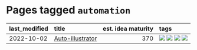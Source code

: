 # Pages tagged `automation`

|last_modified|title|est. idea maturity|tags
|:---|:---|---:|:---|
|2022-10-02|[Auto-illustrator](../auto-illustrator.md)|370|[![](https://img.shields.io/badge/tag-artificialintelligence-10cdd6)](../tags/artificialintelligence.md) [![](https://img.shields.io/badge/tag-automation-1754e4)](../tags/automation.md) [![](https://img.shields.io/badge/tag-gpt-208450)](../tags/gpt.md) [![](https://img.shields.io/badge/tag-textgeneration-e4f90)](../tags/textgeneration.md)|